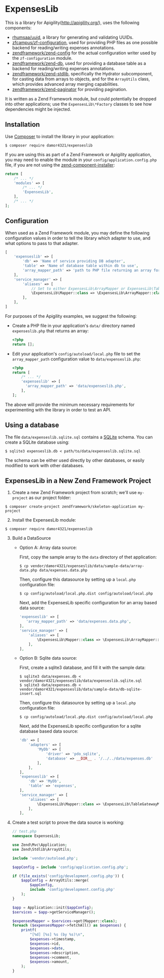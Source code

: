 # ExpensesLib

This is a library for Apigility(http://apigility.org/), uses the following components:

- [rhumsaa/uuid](https://github.com/ramsey/uuid), a library for generating and validating UUIDs.
- [zfcampus/zf-configuration](https://github.com/zfcampus/zf-configuration), used for providing PHP
  files as one possible backend for reading/writing expenses annotations.
- [zendframework/zend-config](https://framework.zend.com/) for the actual configuration writer used
  by the `zf-configuration` module.
- [zendframework/zend-db](https://framework.zend.com/), used for providing a database table as a
  backend for reading/writing expenses annotations.
- [zendframework/zend-stdlib](https://framework.zend.com/), specifically the Hydrator subcomponent,
  for casting data from arrays to objects, and for the `ArrayUtils` class, which provides advanced
  array merging capabilities.
- [zendframework/zend-paginator](https://framework.zend.com/) for providing pagination.

It is written as a Zend Framework module, but could potentially be dropped into other
applications; use the `ExpensesLib\*Factory` classes to see how dependencies might be injected.

## Installation

Use [Composer](https://getcomposer.org/) to install the library in your application:

```console
$ composer require damor4321/expenseslib
```

If you are using this as part of a Zend Framework or Apigility application, you
may need to enable the module in your `config/application.config.php` file, if
you are not using the [zend-component-installer](https://docs.zendframework.com/zend-component-installer/):

```php
return [
    /* ... */
    'modules' => [
        /* ... */
        'ExpensesLib',
    ],
    /* ... */
];
```

## Configuration

When used as a Zend Framework module, you may define the following configuration values in order
to tell the library which adapter to use, and what options to pass to that adapter.

```php
[
    'expenseslib' => [
        'db' => 'Name of service providing DB adapter',
        'table' => 'Name of database table within db to use',
        'array_mapper_path' => 'path to PHP file returning an array for use with ArrayMapper',
    ],
    'service_manager' => [
        'aliases' => [
            // Set to either ExpensesLib\ArrayMapper or ExpensesLib\TableGatewayMapper
            \ExpensesLib\Mapper::class => \ExpensesLib\ArrayMapper::class,
        ],
    ],
]
```

For purposes of the Apigility examples, we suggest the following:

- Create a PHP file in your application's `data/` directory named `expenseslib.php` that returns an
  array:

  ```php
  <?php
  return [];
  ```

- Edit your application's `config/autoload/local.php` file to set the `array_mapper_path`
  configuration value to `data/expenseslib.php`:

  ```php
  <?php
  return [
      /* ... */
      'expenseslib' => [
        'array_mapper_path' => 'data/expenseslib.php',
      ],
  ];
  ```

The above will provide the minimum necessary requirements for experimenting with the library in
order to test an API.

## Using a database

The file `data/expenseslib.sqlite.sql` contains a [SQLite](https://www.sqlite.org/) schema. You can
create a SQLite database using:

```console
$ sqlite3 expenseslib.db < path/to/data/expenseslib.sqlite.sql
```

The schema can be either used directly by other databases, or easily modified to work with other
databases.


## ExpensesLib in a New Zend Framework  Project

1. Create a new Zend Framework project from scratch; we'll use `my-project` as our project folder:

  ```console
  $ composer create-project zendframework/skeleton-application my-project
  ```

2. Install the ExpensesLib module:

  ```console
  $ composer require damor4321/expenseslib
  ```

3. Build a DataSource

    - Option A: Array data source:

      First, copy the sample array to the `data` directory of thet application:

      ```console
      $ cp vendor/damor4321/expenseslib/data/sample-data/array-data.php data/expenses.data.php
      ```

      Then, configure this datasource by setting up a `local.php` configuration file:

      ```console
      $ cp config/autoload/local.php.dist config/autoload/local.php
      ```

      Next, add the ExpensesLib specific configuration for an array based data source:

      ```php
      'expenseslib' => [
         'array_mapper_path' => 'data/expenses.data.php',
      ],
      'service_manager' => [
          'aliases' => [
              \ExpensesLib\Mapper::class => \ExpensesLib\ArrayMapper::class,
          ],
      ],
      ```

    - Option B: Sqlite data source:

      First, create a sqlite3 database, and fill it with the sample data:

      ```console
      $ sqlite3 data/expenses.db < vendor/damor4321/expenseslib/data/expenseslib.sqlite.sql
      $ sqlite3 data/expenses.db < vendor/damor4321/expenseslib/data/sample-data/db-sqlite-insert.sql
      ```
  
      Then, configure this datasource by setting up a `local.php` configuration file:

      ```console
      $ cp config/autoload/local.php.dist config/autoload/local.php
      ```

      Next, add the ExpensesLib specific configuration for a sqlite database based data source:

      ```php
      'db' => [
          'adapters' => [
              'MyDb' => [
                  'driver' => 'pdo_sqlite',
                  'database' => __DIR__ . '/../../data/expenses.db'
              ],
          ],
      ],
      'expenseslib' => [
          'db' => 'MyDb',
          'table' => 'expenses',
      ],
      'service_manager' => [
          'aliases' => [
              \ExpensesLib\Mapper::class => \ExpensesLib\TableGatewayMapper::class,
          ],
      ],
      ```

4. Create a test script to prove the data source is working:

   ```php
   // test.php
   namespace ExpensesLib;

   use Zend\Mvc\Application;
   use Zend\Stdlib\ArrayUtils;

   include 'vendor/autoload.php';

   $appConfig = include 'config/application.config.php';

   if (file_exists('config/development.config.php')) {
       $appConfig = ArrayUtils::merge(
           $appConfig,
           include 'config/development.config.php'
       );
   }

   $app = Application::init($appConfig);
   $services = $app->getServiceManager();

   $expensesMapper = $services->get(Mapper::class);
   foreach ($expensesMapper->fetchAll() as $expenses) {
       printf(
           "[%d] [%s] %s (by %s)\n",
           $expenses->timestamp,
           $expenses->id,
           $expenses->date,
           $expenses->description,
           $expenses->comment,
           $expenses->amount,
       );
   }
   ```
